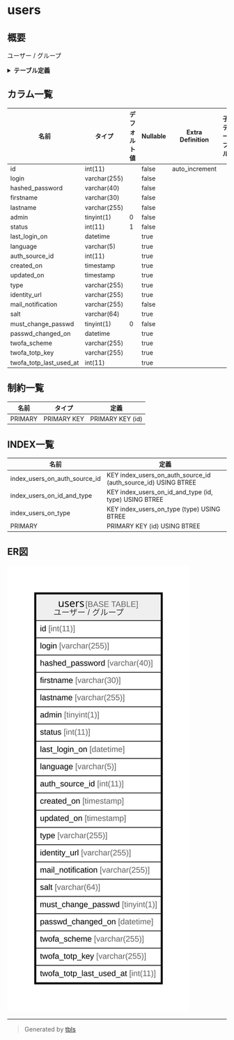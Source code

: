 # users

## 概要

ユーザー / グループ

<details>
<summary><strong>テーブル定義</strong></summary>

```sql
CREATE TABLE `users` (
  `id` int(11) NOT NULL AUTO_INCREMENT,
  `login` varchar(255) NOT NULL DEFAULT '',
  `hashed_password` varchar(40) NOT NULL DEFAULT '',
  `firstname` varchar(30) NOT NULL DEFAULT '',
  `lastname` varchar(255) NOT NULL DEFAULT '',
  `admin` tinyint(1) NOT NULL DEFAULT '0',
  `status` int(11) NOT NULL DEFAULT '1',
  `last_login_on` datetime DEFAULT NULL,
  `language` varchar(5) DEFAULT '',
  `auth_source_id` int(11) DEFAULT NULL,
  `created_on` timestamp NULL DEFAULT NULL,
  `updated_on` timestamp NULL DEFAULT NULL,
  `type` varchar(255) DEFAULT NULL,
  `identity_url` varchar(255) DEFAULT NULL,
  `mail_notification` varchar(255) NOT NULL DEFAULT '',
  `salt` varchar(64) DEFAULT NULL,
  `must_change_passwd` tinyint(1) NOT NULL DEFAULT '0',
  `passwd_changed_on` datetime DEFAULT NULL,
  `twofa_scheme` varchar(255) DEFAULT NULL,
  `twofa_totp_key` varchar(255) DEFAULT NULL,
  `twofa_totp_last_used_at` int(11) DEFAULT NULL,
  PRIMARY KEY (`id`),
  KEY `index_users_on_id_and_type` (`id`,`type`),
  KEY `index_users_on_auth_source_id` (`auth_source_id`),
  KEY `index_users_on_type` (`type`)
) ENGINE=InnoDB AUTO_INCREMENT=[Redacted by tbls] DEFAULT CHARSET=utf8
```

</details>

## カラム一覧

| 名前                      | タイプ          | デフォルト値       | Nullable | Extra Definition | 子テーブル      | 親テーブル      | コメント     |
| ----------------------- | ------------ | ------------ | -------- | ---------------- | ---------- | ---------- | -------- |
| id                      | int(11)      |              | false    | auto_increment   |            |            |          |
| login                   | varchar(255) |              | false    |                  |            |            |          |
| hashed_password         | varchar(40)  |              | false    |                  |            |            |          |
| firstname               | varchar(30)  |              | false    |                  |            |            |          |
| lastname                | varchar(255) |              | false    |                  |            |            |          |
| admin                   | tinyint(1)   | 0            | false    |                  |            |            |          |
| status                  | int(11)      | 1            | false    |                  |            |            |          |
| last_login_on           | datetime     |              | true     |                  |            |            |          |
| language                | varchar(5)   |              | true     |                  |            |            |          |
| auth_source_id          | int(11)      |              | true     |                  |            |            |          |
| created_on              | timestamp    |              | true     |                  |            |            |          |
| updated_on              | timestamp    |              | true     |                  |            |            |          |
| type                    | varchar(255) |              | true     |                  |            |            |          |
| identity_url            | varchar(255) |              | true     |                  |            |            |          |
| mail_notification       | varchar(255) |              | false    |                  |            |            |          |
| salt                    | varchar(64)  |              | true     |                  |            |            |          |
| must_change_passwd      | tinyint(1)   | 0            | false    |                  |            |            |          |
| passwd_changed_on       | datetime     |              | true     |                  |            |            |          |
| twofa_scheme            | varchar(255) |              | true     |                  |            |            |          |
| twofa_totp_key          | varchar(255) |              | true     |                  |            |            |          |
| twofa_totp_last_used_at | int(11)      |              | true     |                  |            |            |          |

## 制約一覧

| 名前      | タイプ         | 定義               |
| ------- | ----------- | ---------------- |
| PRIMARY | PRIMARY KEY | PRIMARY KEY (id) |

## INDEX一覧

| 名前                            | 定義                                                             |
| ----------------------------- | -------------------------------------------------------------- |
| index_users_on_auth_source_id | KEY index_users_on_auth_source_id (auth_source_id) USING BTREE |
| index_users_on_id_and_type    | KEY index_users_on_id_and_type (id, type) USING BTREE          |
| index_users_on_type           | KEY index_users_on_type (type) USING BTREE                     |
| PRIMARY                       | PRIMARY KEY (id) USING BTREE                                   |

## ER図

![er](users.svg)

---

> Generated by [tbls](https://github.com/k1LoW/tbls)
